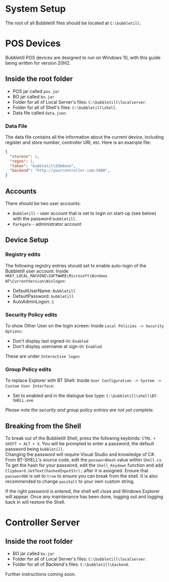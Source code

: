 # System Setup
The root of all Bubbletill files should be located at `C:\bubbletill`.

# POS Devices
Bubbletill POS devices are designed to run on Windows 10, with this guide being written for version 20H2.
## Inside the root folder
- POS jar called `pos.jar`
- BO jar called `bo.jar`
- Folder for all of Local Server's files: `C:\bubbletill\localserver`.
- Folder for all of Shell's files: `C:\bubbletill\shell`.
- Data file called `data.json`.

### Data File
The data file contains all the information about the current device, including register and store number, controller URI, etc. Here is an example file:
```json
{
  "storeno": 1,
  "regno": 1,
  "token": "bubbletilld3m0one",
  "backend": "http://yourcontroller.com:5000",
}
```

## Accounts
There should be two user accounts:
- `Bubbletill` - user account that is set to login on start-up (see below) with the password `bubbletill`.
- `Parkgate` - administrator account

## Device Setup
### Registry edits
The following registry entries should set to enable auto-login of the Bubbletill user account:
Inside `HKEY_LOCAL_MACHINE\SOFTWARE\Microsoft\Windows NT\CurrentVersion\Winlogon`:
- DefaultUserName: `Bubbletill`
- DefaultPassword: `bubbletill`
- AutoAdminLogon: `1`

### Security Policy edits
To show Other User on the login screen:
Inside `Local Policies -> Security Options`:
- Don't display last signed-in: `Enabled`
- Don't display username at sign-in: `Enabled`


These are under `Interactive logon`

### Group Policy edits
To replace Explorer with BT Shell:
Inside `User Configuration -> System -> Custom User Interface`:
- Set to enabled and in the dialogue box type: `C:\bubbletill\shell\BT-SHELL.exe`

*Please note the security and group policy entries are not yet complete.*

## Breaking from the Shell
To break out of the Bubbletill Shell, press the following keybinds: `CTRL + SHIFT + ALT + X`. You will be prompted to enter a password, the default password being `bubbletill`.
<br>
Changing the password will require Visual Studio and knowledge of C#. From BT-SHELL's source code, edit the `passwordHash` value within `Shell.cs`. To get the hash for your password, edit the `Shell_Keydown` function and add `Clipboard.SetText(hashedInputStr);` after it is assigned. Ensure that `passwordOK` is set to `true` to ensure you can break from the shell. It is also recommended to change `passSalt` to your own custom string.

If the right password is entered, the shell will close and Windows Explorer will appear. Once any maintenance has been done, logging out and logging back in will restore the Shell.

# Controller Server
## Inside the root folder
- BO jar called `bo.jar`
- Folder for all of Local Server's files: `C:\bubbletill\localserver`.
- Folder for all of Backend's files: `C:\bubbletill\backend`.

Further instructions coming soon.
